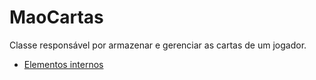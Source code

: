 # MaoCartas
Classe responsável por armazenar e gerenciar as cartas de um jogador.

* [Elementos internos](/mao-cartas/elements)
